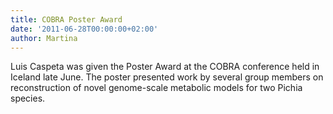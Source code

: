 ```yaml
---
title: COBRA Poster Award
date: '2011-06-28T00:00:00+02:00'
author: Martina
---
```

Luis Caspeta was given the Poster Award at the COBRA conference held in Iceland late June. The poster presented work by several group members on reconstruction of novel genome-scale metabolic models for two Pichia species.
